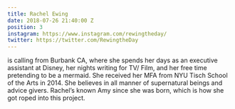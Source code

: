 ```yaml
---
title: Rachel Ewing
date: 2018-07-26 21:40:00 Z
position: 3
instagram: https://www.instagram.com/rewingtheday/
twitter: https://twitter.com/RewingtheDay
---
```


is calling from Burbank CA, where she spends her days as an executive assistant at Disney, her nights writing for TV/ Film, and her free time pretending to be a mermaid. She received her MFA from NYU Tisch School of the Arts in 2014. She believes in all manner of supernatural beings and advice givers. Rachel’s known Amy since she was born, which is how she got roped into this project.
